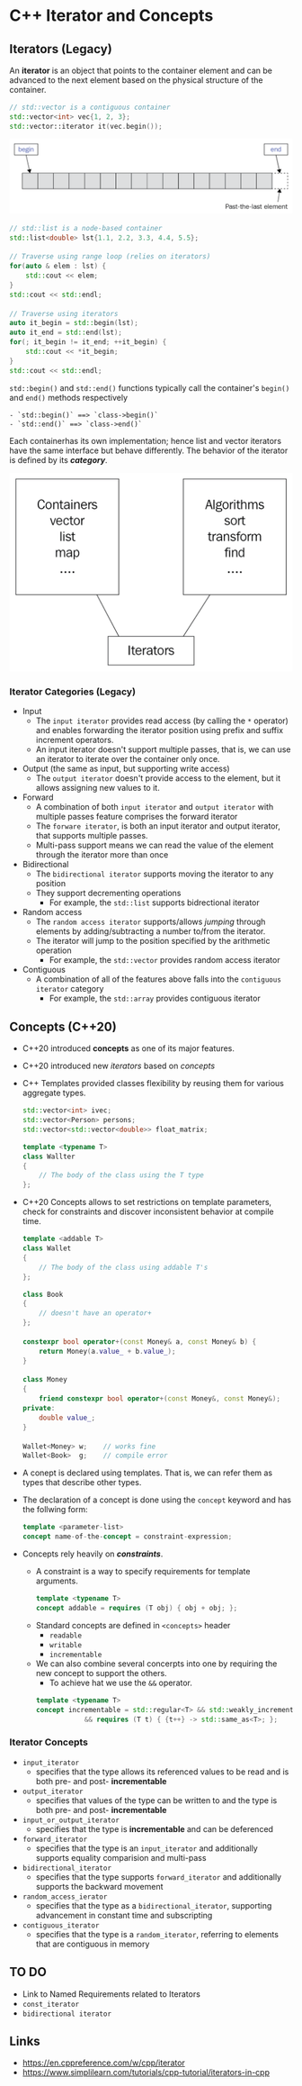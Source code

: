 # C++ Iterator and Concepts

## Iterators (Legacy)

An **iterator** is an object that points to the container element and can be advanced to the next element based on the physical structure of the container.

```cpp
// std::vector is a contiguous container
std::vector<int> vec{1, 2, 3};
std::vector::iterator it(vec.begin());
```

![iterator](images/iterator.png)

```cpp
// std::list is a node-based container
std::list<double> lst{1.1, 2.2, 3.3, 4.4, 5.5};

// Traverse using range loop (relies on iterators)
for(auto & elem : lst) {
    std::cout << elem;
}
std::cout << std::endl;

// Traverse using iterators
auto it_begin = std::begin(lst);
auto it_end = std::end(lst);
for(; it_begin != it_end; ++it_begin) {
    std::cout << *it_begin;
}
std::cout << std::endl;
```

`std::begin()` and `std::end()` functions typically call the container's `begin()` and `end()` methods respectively

    - `std::begin()` ==> `class->begin()`
    - `std::end()` ==> `class->end()`

Each containerhas its own implementation; hence list and vector iterators have the same interface but behave differently.
The behavior of the iterator is defined by its _**category**_.

![STL](../images/stl.png)

### Iterator Categories (Legacy)

- Input
  - The `input iterator` provides read access (by calling the `*` operator) and enables forwarding the iterator position using prefix and suffix increment operators.
  - An input iterator doesn't support multiple passes, that is, we can use an iterator to iterate over the container only once.
- Output (the same as input, but supporting write access)
  - The `output iterator` doesn't provide access to the element, but it allows assigning new values to it.
- Forward
  - A combination of both `input iterator` and `output iterator` with multiple passes feature comprises the forward iterator
  - The `forware iterator`, is both an input iterator and output iterator, that supports multiple passes.
  - Multi-pass support means we can read the value of the element through the iterator more than once
- Bidirectional
  - The `bidirectional iterator` supports moving the iterator to any position
  - They support decrementing operations
    - For example, the `std::list` supports bidrectional iterator
- Random access
  - The `random access iterator` supports/allows _jumping_ through elements by adding/subtracting a number to/from the iterator.
  - The iterator will jump to the position specified by the arithmetic operation
    - For example, the `std::vector` provides random access iterator
- Contiguous
  - A combination of all of the features above falls into the `contiguous iterator` category
    - For example, the `std::array` provides contiguous iterator

##  Concepts (C++20)

- C++20 introduced **concepts** as one of its major features.
- C++20 introduced new _iterators_ based on _concepts_

- C++ Templates provided classes flexibility by reusing them for various aggregate types.
    ```cpp
    std::vector<int> ivec;
    std::vector<Person> persons;
    std::vector<std::vector<double>> float_matrix;
    ```
    ```cpp
    template <typename T>
    class Wallter
    {
        // The body of the class using the T type
    };
    ```

- C++20 Concepts allows to set restrictions on template parameters, check for constraints and discover inconsistent behavior at compile time.
    ```cpp
    template <addable T>
    class Wallet
    {
        // The body of the class using addable T's
    };
    ```

    ```cpp
    class Book
    {
        // doesn't have an operator+
    };

    constexpr bool operator+(const Money& a, const Money& b) {
        return Money(a.value_ + b.value_);
    }

    class Money
    {
        friend constexpr bool operator+(const Money&, const Money&);
    private:
        double value_;
    }

    Wallet<Money> w;    // works fine
    Wallet<Book>  g;    // compile error
    ```
- A conept is declared using templates. That is, we can refer them as types that describe other types.
- The declaration of a concept is done using the `concept` keyword and has the follwing form:
    ```cpp
    template <parameter-list>
    concept name-of-the-concept = constraint-expression;
    ```
- Concepts rely heavily on _**constraints**_.
  - A constraint is a way to specify requirements for template arguments.
    ```cpp
    template <typename T>
    concept addable = requires (T obj) { obj + obj; };
     ```
  - Standard concepts are defined in `<concepts>` header
    - `readable`
    - `writable`
    - `incrementable`
  - We can also combine several concerpts into one by requiring the new concept to support the others.
    - To achieve hat we use the `&&` operator.
    ```cpp
    template <typename T>
    concept incrementable = std::regular<T> && std::weakly_incrementatble<T>
                && requires (T t) { {t++} -> std::same_as<T>; };
    ```

### Iterator Concepts

- `input_iterator`
  - specifies that the type allows its referenced values to be read and is both pre- and post- **incrementable**
- `output_iterator`
  - specifies that values of the type can be written to and the type is both pre- and post- **incrementable**
- `input_or_output_iterator`
  - specifies that the type is **incrementable** and can be deferenced
- `forward_iterator`
  - specifies that the type is an `input_iterator` and additionally supports equality comparision and multi-pass
- `bidirectional_iterator`
  - specifies that the type supports `forward_iterator` and additionally supports the backward movement
- `random_access_ierator`
  - specifies that the type as a `bidirectional_iterator`, supporting advancement in constant time and subscripting
- `contiguous_iterator`
  - specifies that the type is a `random_iterator`, referring to elements that are contiguous in memory

## TO DO

- Link to Named Requirements related to Iterators
- `const_iterator`
- `bidirectional iterator`

## Links

- <https://en.cppreference.com/w/cpp/iterator>
- <https://www.simplilearn.com/tutorials/cpp-tutorial/iterators-in-cpp>
